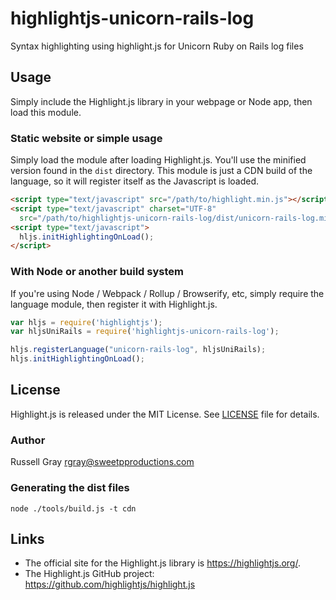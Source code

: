 # highlightjs-unicorn-rails-log
Syntax highlighting using highlight.js for Unicorn Ruby on Rails log files

## Usage

Simply include the Highlight.js library in your webpage or Node app, then load this module.

### Static website or simple usage

Simply load the module after loading Highlight.js.  You'll use the minified version found in the `dist` directory.  This module is just a CDN build of the language, so it will register itself as the Javascript is loaded.

```html
<script type="text/javascript" src="/path/to/highlight.min.js"></script>
<script type="text/javascript" charset="UTF-8"
  src="/path/to/highlightjs-unicorn-rails-log/dist/unicorn-rails-log.min.js"></script>
<script type="text/javascript">
  hljs.initHighlightingOnLoad();
</script>
```

### With Node or another build system

If you're using Node / Webpack / Rollup / Browserify, etc, simply require the language module, then register it with Highlight.js.

```javascript
var hljs = require('highlightjs');
var hljsUniRails = require('highlightjs-unicorn-rails-log');

hljs.registerLanguage("unicorn-rails-log", hljsUniRails);
hljs.initHighlightingOnLoad();
```


## License

Highlight.js is released under the MIT License. See [LICENSE][1] file
for details.

### Author

Russell Gray <rgray@sweetpproductions.com>

### Generating the dist files 

```
node ./tools/build.js -t cdn
```

## Links

- The official site for the Highlight.js library is <https://highlightjs.org/>.
- The Highlight.js GitHub project: <https://github.com/highlightjs/highlight.js>

[1]: https://github.com/sweetppro/highlightjs-unicorn-rails-log/blob/master/LICENSE

